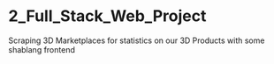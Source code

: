 # 2_Full_Stack_Web_Project
 Scraping 3D Marketplaces for statistics on our 3D Products with some shablang frontend
